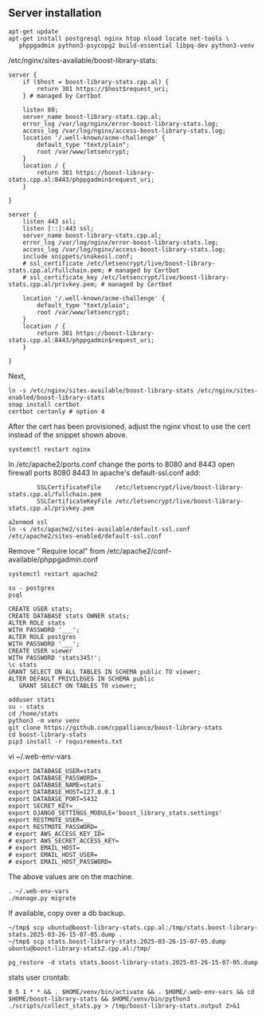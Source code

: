 
## Server installation

```
apt-get update
apt-get install postgresql nginx htop nload locate net-tools \
   phppgadmin python3-psycopg2 build-essential libpq-dev python3-venv
```

/etc/nginx/sites-available/boost-library-stats:
```
server {
    if ($host = boost-library-stats.cpp.al) {
        return 301 https://$host$request_uri;
    } # managed by Certbot

    listen 80;
    server_name boost-library-stats.cpp.al;
    error_log /var/log/nginx/error-boost-library-stats.log;
    access_log /var/log/nginx/access-boost-library-stats.log;
    location '/.well-known/acme-challenge' {
        default_type "text/plain";
        root /var/www/letsencrypt;
    }
    location / {
        return 301 https://boost-library-stats.cpp.al:8443/phppgadmin$request_uri;
    }

}

server {
    listen 443 ssl;
    listen [::]:443 ssl;
    server_name boost-library-stats.cpp.al;
    error_log /var/log/nginx/error-boost-library-stats.log;
    access_log /var/log/nginx/access-boost-library-stats.log;
    include snippets/snakeoil.conf;
    # ssl_certificate /etc/letsencrypt/live/boost-library-stats.cpp.al/fullchain.pem; # managed by Certbot
    # ssl_certificate_key /etc/letsencrypt/live/boost-library-stats.cpp.al/privkey.pem; # managed by Certbot

    location '/.well-known/acme-challenge' {
        default_type "text/plain";
        root /var/www/letsencrypt;
    }
    location / {
        return 301 https://boost-library-stats.cpp.al:8443/phppgadmin$request_uri;
    }

}
```

Next,

```
ln -s /etc/nginx/sites-available/boost-library-stats /etc/nginx/sites-enabled/boost-library-stats
snap install certbot
certbot certonly # option 4
```

After the cert has been provisioned, adjust the nginx vhost to use the cert instead of the snippet shown above.  

```
systemctl restart nginx
```

In /etc/apache2/ports.conf change the ports to 8080 and 8443
open firewall ports 8080 8443
In apache's default-ssl.conf add:
```
        SSLCertificateFile    /etc/letsencrypt/live/boost-library-stats.cpp.al/fullchain.pem
        SSLCertificateKeyFile /etc/letsencrypt/live/boost-library-stats.cpp.al/privkey.pem
```

```
a2enmod ssl
ln -s /etc/apache2/sites-available/default-ssl.conf /etc/apache2/sites-enabled/default-ssl.conf
```

Remove " Require local" from /etc/apache2/conf-available/phppgadmin.conf 

```
systemctl restart apache2
```

```
su - postgres
psql
```

```
CREATE USER stats;
CREATE DATABASE stats OWNER stats;
ALTER ROLE stats
WITH PASSWORD '___';
ALTER ROLE postgres
WITH PASSWORD '___';
CREATE USER viewer
WITH PASSWORD 'stats345!';
\c stats
GRANT SELECT ON ALL TABLES IN SCHEMA public TO viewer;
ALTER DEFAULT PRIVILEGES IN SCHEMA public
   GRANT SELECT ON TABLES TO viewer;
```

```
adduser stats
su - stats
cd /home/stats
python3 -m venv venv
git clone https://github.com/cppalliance/boost-library-stats
cd boost-library-stats
pip3 install -r requirements.txt
```

vi ~/.web-env-vars

```
export DATABASE_USER=stats
export DATABASE_PASSWORD=__
export DATABASE_NAME=stats
export DATABASE_HOST=127.0.0.1
export DATABASE_PORT=5432
export SECRET_KEY=__
export DJANGO_SETTINGS_MODULE='boost_library_stats.settings'
export RESTMOTE_USER=__
export RESTMOTE_PASSWORD=__
# export AWS_ACCESS_KEY_ID=
# export AWS_SECRET_ACCESS_KEY=
# export EMAIL_HOST=
# export EMAIL_HOST_USER=
# export EMAIL_HOST_PASSWORD=
```
The above values are on the machine.

```
. ~/.web-env-vars
./manage.py migrate
```

If available, copy over a db backup.

```
~/tmp$ scp ubuntu@boost-library-stats.cpp.al:/tmp/stats.boost-library-stats.2025-03-26-15-07-05.dump .
~/tmp$ scp stats.boost-library-stats.2025-03-26-15-07-05.dump ubuntu@boost-library-stats2.cpp.al:/tmp/
```

```
pg_restore -d stats stats.boost-library-stats.2025-03-26-15-07-05.dump
```

stats user crontab:

```
0 5 1 * * && . $HOME/venv/bin/activate && . $HOME/.web-env-vars && cd $HOME/boost-library-stats && $HOME/venv/bin/python3 ./scripts/collect_stats.py > /tmp/boost-library-stats.output 2>&1
```

